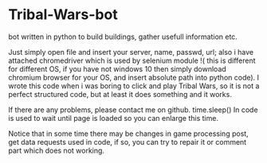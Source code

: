 # Tribal-Wars-bot
bot written in python to build buildings, gather usefull information etc.

Just simply open file and insert your server, name, passwd, url;   also i have attached chromedriver which is used by selenium module !( this is different for different OS, if you have not windows 10 then simply download chromium browser for your OS, and insert absolute path into python code).
I wrote this code when i was boring to click and play Tribal Wars, so it is not a perfect structured code, but at least it does something and it works.

If there are any problems, please contact me on github.
time.sleep() In code is used to wait until page is loaded so you can enlarge this time.

Notice that in some time there may be changes in game processing post, get data requests used in code, if so, you can try to repair it or comment part which does not working.
